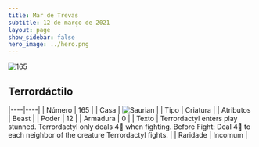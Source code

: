 ```yaml
---
title: Mar de Trevas
subtitle: 12 de março de 2021
layout: page
show_sidebar: false
hero_image: ../hero.png
---
```


![165](https://cdn.keyforgegame.com/media/card_front/pt/496_165_M7MJM2VRCMRW_pt.png)

## Terrordáctilo

|----|----|
| Número | 165 |
| Casa | ![Saurian](https://archonarcana.com/images/thumb/9/9e/Saurian_P.png/22px-Saurian_P.png "Sauro") |
| Tipo | Criatura |
| Atributos | Beast |
| Poder | 12 |
| Armadura | 0 |
| Texto | Terrordactyl enters play stunned.  Terrordactyl only deals 4 when fighting.  Before Fight: Deal 4 to each neighbor of the creature Terrordactyl fights. |
| Raridade | Incomum |
